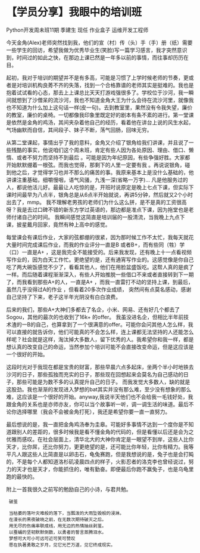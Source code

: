 # 【学员分享】我眼中的培训班
Python开发周未班11期    季建生	 现任 作业盒子  运维开发工程师


今天金角(Alex)老师突然找到我，他们的宣（村）传（头）手（手）册（纸）需要一些学生的回访，希望我做为优秀毕业生(笑脸)写一篇学习感言，我才突然意识到，时间过的如此之快，在那边上课已然是一年多以前的事情，而往事却历历在目。

起初，我对于培训的期望并不是有多高，可能是习惯了上学时候老师的节奏，更或者是对培训机构良莠不齐的失落，找到一个合格靠谱的老师其实是挺难的。我也是抱着试试看的心态，那去上上课总比天天打游戏强很多了。学校位于沙河，我一瞬间就想到了沙僧呆的流沙河，我也不知道金角大王为什么会待在流沙河里，就像我也不知道为什么加上这句话一样(皮一句)。去到教室里，果然没有令我失望，廉价的教室，廉价的桌椅。一切都像我印象里既定好的剧本有条不紊的进行。第一堂课是依然是金角的鸡汤，其间夹杂着他自己的经历，看着他在讲台上说的风生水起，气场幽默而自信，其间段子、妹子不断，荡气回肠，回味无穷。

从第二堂课起，事情出乎了我的意料，金角又介绍了银角给我们讲课，并且说了一些残酷的事实，他说咱们这个周未班，肯定有些人因为各处原因、理由、借口、懒惰、或者不努力而坚持不到最后 。可能是因为年纪原因，有些争强好胜。大家都开始默默绷着一根弦。而我也觉得，那剩下的人里一定要有我 。再说说银角，碰到他之后，才觉得学习也并不那么的痛苦的事。我原来基本上是没什么基础的，他讲课注重基础，细嚼慢咽，语气风骚，九浅一深(省略一万字)... 凡是他服务过的人，都说他活儿好。最最让人吃惊的是，开班时说原定是晚上七点下课，但实际下课时间最早为八点半，银角总是从6点半开始就说，再讲5分钟，然后就又2个小时出去了，mmp。 我不理解老男孩的老师们为什么这么拼，是不是真的工资很高呀？我是去过口碑不错的新东方学过英语的，那边都是准点下课，因为拖堂也是老师付诸自己的时间。 我瞬间感觉这简直是培训届的一股清流，当我晚上九点下课，披星戴月回家，竟然有种上高中的感觉。

每堂课会有课后作业，大家的弦都绷的很紧，因为那时候工作不太忙，我每天就花大量时间完成课后作业，而我的作业评分一直是B 或者B+，而有些同（牲）学（口）一直是A+ ，这是我完全不能接受的。后来我发现，还有晚上十一点看视频写作业的，因为白天工作忙。更绝望的是，还有通宵写作业的。这感觉像是你自己吃了两大碗饭感觉不少了，看看其他人，他们在用脸盆盛饭吃。这帮人真的是疯了一样。而后随着课程渐渐深入，有些人开始推脱一些借口不来或者直接转到下一期了，而我看到那些A+的人，一直是A+ ，而我一直雷打不动的坚持上课，到最后，虽然几乎没得过A的作业 ，但看着20多次作业成绩， 突然间有点莫名感动，感谢自己坚持了下来，老子这半年光阴没有白白浪费。

后来的我们，那些A+大神们多都去了名企，小米、网易、还有好几个都去了Sogou，其他的最次的也收到了16k+ 的offer。 我虽没进名企，但相比半年前技术渣的一B的自己，也算拿到了一个很满意的offer。可能你会问其他人怎么样，我可以直接的就告诉你，他们可能真的不会怎么样，连上课都无法坚持的人还能怎么样呢？社会就是这样，淘汰掉大多数人，留下优秀的人。我希望你和我一样，都是想认真的改变自己的命运，当然参加个培训可能不会直接改变命运，但是这应该是一个很好的开始。

这段时光对于我现在都是宝贵的财富，那些早晨六点多起床，坐两个半小时地铁去沙河的日子，那些孤独而充实的日子，那些现在回想起来会莫名为自己感动的日子，那些可能是为数不多的认真提升自己的日子。 而我发觉大多数人，缺的就是这股劲。我也渐渐的发现进入梦想的bat其实并没有那么难，至少没有想象的那么难，这应该是一个很好的开始。anyway,我说半天他们也不会给我一毛钱好处，我跟金角的关系也是亦师亦友，你可以当个故事听一听，调一调生活的味道。最后不论你选择哪里（我会不会被金角打死），我还是希望你要一直一直努力。

最后想说的是，我一直把金角鸡汤奉为圭皋。可能好多事情不达到一个度你是不知道跟别人的差距的，很多时候我是看不懂金角的代码的，但是看懂以后还是会为之优雅而感叹。在社会层面上，清华北大的大神你肯定是一眼望不到岸，这些人比你天才，比你屌，还比你努力，更更绝望的是，还可能比你年轻，比你有精力。我等平凡人跟这些人比简直是以卵击石，龟兔赛跑，但是我想说的是，兔子也是会打盹的，不是每个人都知道洛杉矶凌晨四点的样子，火影忍者的洛克李也曾经说过，努力的天才也是天才，你能抓住的，唯有勤奋。即便最后你跑不赢兔子，也是乌龟里跑的最快的。


附上一首我很久之前写的勉励自己的小诗，与君共勉。

	 破茧

	 当枯萎的落叶灾难般的落下，当瓢泼的大雨坠毁般的浸淋。
     在漫长的黑夜破晓之前，在无数次期待破灭之后。
     用无尽的伤痛串联成线，用无边的热情抽丝剥茧。
     以蚕蛹的坚韧默默倒数，以勇者的誓言蒸腾泪水。
     梦想可大可小可远可近可笑可赞叹
     愿在执著勇敢之岁月，见它光芒万道，见它终成现实。





